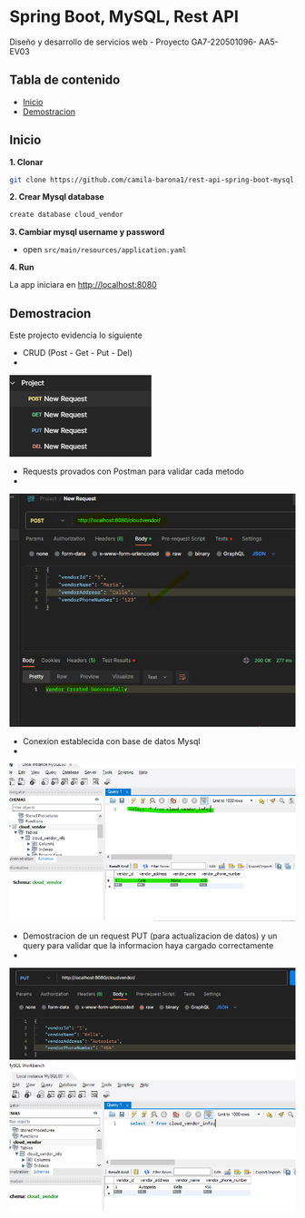 # Spring Boot, MySQL, Rest API

Diseño y desarrollo de servicios web - Proyecto GA7-220501096-
AA5-EV03

## Tabla de contenido

- [Inicio](#Inicio)
- [Demostracion](#Demostracion)

## Inicio

**1. Clonar**

```bash
git clone https://github.com/camila-barona1/rest-api-spring-boot-mysql.git
```

**2. Crear Mysql database**
```bash
create database cloud_vendor
```


**3. Cambiar mysql username y password**

+ open `src/main/resources/application.yaml`

**4. Run**

La app iniciara en <http://localhost:8080>

## Demostracion

Este projecto evidencia lo siguiente
- CRUD (Post - Get - Put - Del)
- 
![Img](img/1.png)
- Requests provados con Postman para validar cada metodo
- 
![Img](img/2.png)
- Conexion establecida con base de datos Mysql
- 
![Img](img/3.png)
- Demostracion de un request PUT (para actualizacion de datos) y un query para validar que la informacion haya cargado correctamente
- 
![Img](img/4.png)



